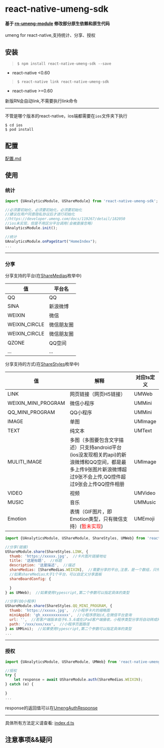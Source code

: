 
# react-native-umeng-sdk
#### 基于 [rn-umeng-module](https://npmjs.org/package/rn-umeng-module) 修改部分原生依赖和原生代码

umeng for react-native,支持统计、分享、授权

## 安装

> `$ npm install react-native-umeng-sdk --save`

* react-native <0.60

> `$ react-native link react-native-umeng-sdk`

* react-native >=0.60

新版RN会自动link,不需要执行link命令

---
不管是哪个版本的react-native，ios端都需要在`ios`文件夹下执行
```shell
$ cd ios
$ pod install
```


## 配置
[配置.md](./配置.md)
## 使用

### 统计
```javascript
import {UAnalyticsModule, UShareModule} from 'react-native-umeng-sdk';

//必须要初始化，必须要初始化，必须要初始化
//建议在用户同意隐私协议后才进行初始化
//https://developer.umeng.com/docs/119267/detail/182050
//ios未实现，但是不用区分平台调用(会被直接忽略)
UAnalyticsModule.init();

//统计
UAnalyticsModule.onPageStart("HomeIndex");
...
```
---

### 分享
分享支持的平台(在[ShareMedias](./lib/UShareModule.ts)枚举中)

|值|平台名|
|---|---|
|QQ|QQ|
|SINA|新浪微博|
|WEIXIN|微信|
|WEIXIN_CIRCLE|微信朋友圈|
|WEIXIN_CIRCLE|微信朋友圈|
|QZONE|QQ空间|
|...|...|

分享支持的方式(在[ShareStyles](./lib/UShareModule.ts)枚举中)

|值|解释|对应ts定义 |
|---|---|---|
|LINK|网页链接（网页H5链接）|UMWeb|
|WEIXIN_MINI_PROGRAM|微信小程序|UMMini|
|QQ_MINI_PROGRAM|QQ小程序|UMMini|
|IMAGE|单图| UMImage|
|TEXT|纯文本|UMText|
|MULITI_IMAGE|多图（多图要包含文字描述）只支持android平台(ios没发现相关的api)的新浪微博和QQ空间，都是最多上传9张图片新浪微博超过9张不会上传,QQ控件超过9张会上传QQ控件相册|UMImage|
|VIDEO|视频|UMVideo|
|MUSIC|音乐|UMMusic|
|Emotion|表情（GIF图片，即Emotion类型，只有微信支持）(<font color=red>暂未实现</font>)|UMEmoji|


```javascript
import {UAnalyticsModule, UShareModule, ShareStyles, UMWeb} from 'react-native-umeng-sdk';

//分享(链接)
UShareModule.share(ShareStyles.LINK, {
  thumb: 'https://xxxxx.jpg',  //卡片图片链接地址
  title: '这是标题',  //标题
  description: '这是描述',  //描述
  shareMedias: [ShareMedias.WEIXIN],  //需要分享的平台,注意，是一个数组，只传一个，调用固定的平台，传多个，则调用分享面板
  //如果shareMedias大于1个平台，可以自定义分享面板
  shareBoardConfig: {
      
  }
} as UMWeb);  //如果使用typescript,第二个参数可以指定具体的类型

//分享(QQ小程序)
UShareModule.share(ShareStyles.QQ_MINI_PROGRAM, {
  thumb: 'https://xxxxx.jpg',  //小程序卡片的缩略图 
  miniAppId: 'gh_xxxxxxxxxxxx',  //小程序原始id,在微信平台查询
  url: '',  //若客户端版本低于6.5.6或在iPad客户端接收，小程序类型分享将自动转成网页类型分享。
  path: '/xxx/xxx/xxx',  //小程序页面路径
} as UMMini);  //如果使用typescript,第二个参数可以指定具体的类型
...
```
---

### 授权
```javascript
import {UAnalyticsModule, UShareModule, UMWeb} from 'react-native-umeng-sdk';

//授权
try {
    let response = await UShareModule.auth(ShareMedias.WEIXIN);
} catch (e) {
    
}
...
```
response的返回值可以在[UmengAuthResponse](./types/index.d.ts)

---

具体所有方法定义请查看: [index.d.ts](./types/index.d.ts)

## 注意事项&&疑问

